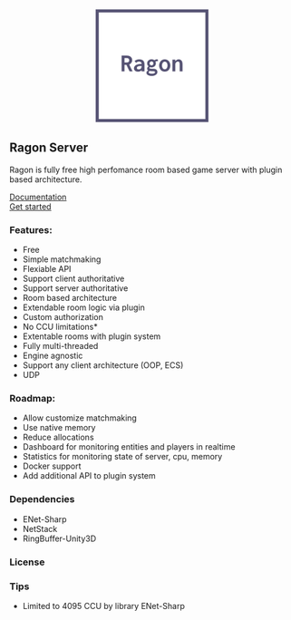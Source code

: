 <p align="center">
  <img src="Images/logo.png" width="200" >
</p>

## Ragon Server

Ragon is fully free high perfomance room based game server with plugin based architecture.


<a href="">Documentation</a>
<br>
<a href="">Get started</a>


### Features:
- Free
- Simple matchmaking
- Flexiable API
- Support client authoritative
- Support server authoritative
- Room based architecture
- Extendable room logic via plugin
- Custom authorization
- No CCU limitations* 
- Extentable rooms with plugin system
- Fully multi-threaded
- Engine agnostic 
- Support any client architecture (OOP, ECS)
- UDP

### Roadmap:
- Allow customize matchmaking
- Use native memory 
- Reduce allocations
- Dashboard for monitoring entities and players in realtime
- Statistics for monitoring state of server, cpu, memory
- Docker support
- Add additional API to plugin system

### Dependencies
* ENet-Sharp
* NetStack
* RingBuffer-Unity3D

### License


### Tips
* Limited to 4095 CCU by library ENet-Sharp